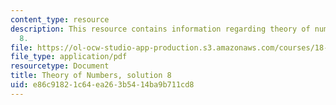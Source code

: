 ```yaml
---
content_type: resource
description: This resource contains information regarding theory of numbers, solution
  8.
file: https://ol-ocw-studio-app-production.s3.amazonaws.com/courses/18-781-theory-of-numbers-spring-2012/e86c91821c64ea263b5414ba9b711cd8_MIT18_781S12_pset8sol.pdf
file_type: application/pdf
resourcetype: Document
title: Theory of Numbers, solution 8
uid: e86c9182-1c64-ea26-3b54-14ba9b711cd8
---
```

